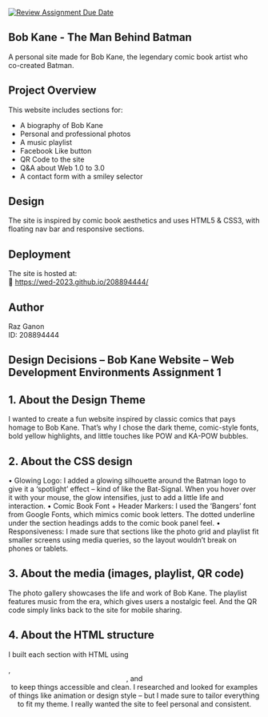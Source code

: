 [![Review Assignment Due Date](https://classroom.github.com/assets/deadline-readme-button-22041afd0340ce965d47ae6ef1cefeee28c7c493a6346c4f15d667ab976d596c.svg)](https://classroom.github.com/a/89IMDEJr)

## Bob Kane - The Man Behind Batman

A personal site made for Bob Kane, the legendary comic book artist who co-created Batman.

## Project Overview
This website includes sections for:
- A biography of Bob Kane
- Personal and professional photos
- A music playlist
- Facebook Like button
- QR Code to the site
- Q&A about Web 1.0 to 3.0
- A contact form with a smiley selector

## Design
The site is inspired by comic book aesthetics and uses HTML5 & CSS3, with floating nav bar and responsive sections.

## Deployment
The site is hosted at:  
🔗 https://wed-2023.github.io/208894444/

## Author
Raz Ganon  
ID: 208894444

## Design Decisions – Bob Kane Website – Web Development Environments Assignment 1
## 1. About the Design Theme
I wanted to create a fun website inspired by classic comics that pays homage to Bob Kane. That’s why I chose the dark theme, comic-style fonts, bold yellow highlights, and little touches like POW and KA-POW bubbles.
## 2. About the CSS design
• Glowing Logo:
I added a glowing silhouette around the Batman logo to give it a ‘spotlight’ effect – kind of like the Bat-Signal. When you hover over it with your mouse, the glow intensifies, just to add a little life and interaction.
• Comic Book Font + Header Markers:
I used the ‘Bangers’ font from Google Fonts, which mimics comic book letters. The dotted underline under the section headings adds to the comic book panel feel.
• Responsiveness:
I made sure that sections like the photo grid and playlist fit smaller screens using media queries, so the layout wouldn’t break on phones or tablets.
## 3. About the media (images, playlist, QR code)
The photo gallery showcases the life and work of Bob Kane. The playlist features music from the era, which gives users a nostalgic feel. And the QR code simply links back to the site for mobile sharing.
## 4. About the HTML structure
I built each section with HTML using <section>, <header>, and <main> to keep things accessible and clean.
I researched and looked for examples of things like animation or design style – but I made sure to tailor everything to fit my theme. I really wanted the site to feel personal and consistent.
